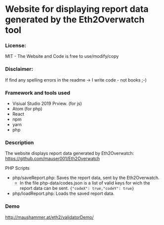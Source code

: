 # Website for displaying report data generated by the Eth2Overwatch tool

### License:
MIT - The Website and Code is free to use/modify/copy

### Disclaimer: 
If find any spelling errors in the readme -> I write code - not books ;-)

### Framework and tools used
+ Visiual Studio 2019 Prview. (for js)
+ Atom (for php)
+ React
+ npm
+ yarn
+ php

### Description
The website displays report data generated by Eth2Overwatch: https://github.com/mauser001/Eth2Overwatch

PHP Scripts
+ php/saveReport.php: Saves the report data, sent by the Eth2Overwatch.
  + In the file php-data/codes.json is a list of valid keys for wich the report data can be sent.
  `{"codeX": true,"codeY": true}`
+ php/loadReport.php: Loads the saved report data.

### Demo
http://maushammer.at/eth2/validatorDemo/


